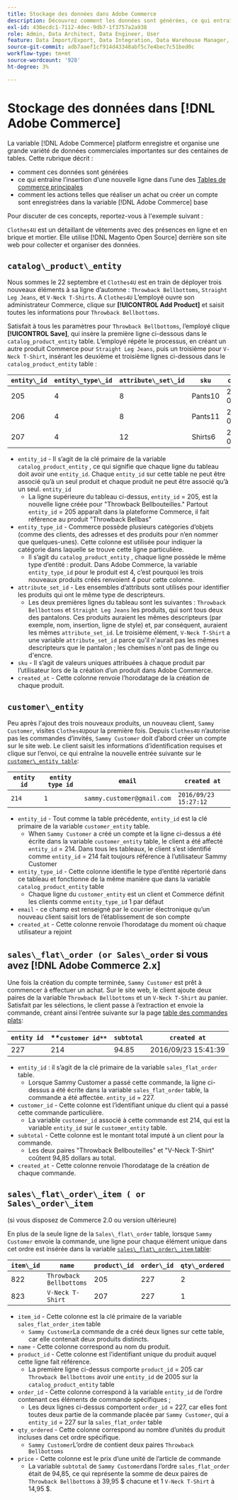 ```yaml
---
title: Stockage des données dans Adobe Commerce
description: Découvrez comment les données sont générées, ce qui entraîne l’insertion d’une nouvelle ligne et comment les actions sont enregistrées dans la base de données Adobe Commerce.
exl-id: 436ecdc1-7112-4dec-9db7-1f3757a2a938
role: Admin, Data Architect, Data Engineer, User
feature: Data Import/Export, Data Integration, Data Warehouse Manager, Commerce Tables
source-git-commit: adb7aaef1cf914d43348abf5c7e4bec7c51bed0c
workflow-type: tm+mt
source-wordcount: '928'
ht-degree: 3%

---
```


# Stockage des données dans [!DNL Adobe Commerce]

La variable [!DNL Adobe Commerce] platform enregistre et organise une grande variété de données commerciales importantes sur des centaines de tables. Cette rubrique décrit :

* comment ces données sont générées
* ce qui entraîne l’insertion d’une nouvelle ligne dans l’une des [Tables de commerce principales](../data-warehouse-mgr/common-mage-tables.md)
* comment les actions telles que réaliser un achat ou créer un compte sont enregistrées dans la variable [!DNL Adobe Commerce] base

Pour discuter de ces concepts, reportez-vous à l&#39;exemple suivant :

`Clothes4U` est un détaillant de vêtements avec des présences en ligne et en brique et mortier. Elle utilise [!DNL Magento Open Source] derrière son site web pour collecter et organiser des données.

## `catalog\_product\_entity`

Nous sommes le 22 septembre et `Clothes4U` est en train de déployer trois nouveaux éléments à sa ligne d’automne : `Throwback Bellbottoms`, `Straight Leg Jeans`, et `V-Neck T-Shirts`. A `Clothes4U` L’employé ouvre son administrateur Commerce, clique sur **[!UICONTROL Add Product]** et saisit toutes les informations pour `Throwback Bellbottoms`.

Satisfait à tous les paramètres pour `Throwback Bellbottoms`, l’employé clique **[!UICONTROL Save]**, qui insère la première ligne ci-dessous dans le `catalog_product_entity` table. L’employé répète le processus, en créant un autre produit Commerce pour `Straight Leg Jeans`, puis un troisième pour `V-Neck T-Shirt`, insérant les deuxième et troisième lignes ci-dessous dans le `catalog_product_entity` table :

| **`entity\_id`** | **`entity\_type\_id`** | **`attribute\_set\_id`** | **`sku`** | **`created\_at`** |
|---|---|---|---|---|
| 205 | 4 | 8 | Pants10 | 2016/09/22 09:15:43 |
| 206 | 4 | 8 | Pants11 | 2016/09/22 09:18:17 |
| 207 | 4 | 12 | Shirts6 | 2016/09/22 09:24:02 |

* `entity_id` - Il s’agit de la clé primaire de la variable `catalog_product_entity` , ce qui signifie que chaque ligne du tableau doit avoir une `entity_id`. Chaque `entity_id` sur cette table ne peut être associé qu’à un seul produit et chaque produit ne peut être associé qu’à un seul. `entity_id`
   * La ligne supérieure du tableau ci-dessus, `entity_id` = 205, est la nouvelle ligne créée pour &quot;Throwback Bellbouteilles.&quot; Partout `entity_id` = 205 apparaît dans la plateforme Commerce, il fait référence au produit &quot;Throwback Bellbas&quot;
* `entity_type_id` - Commerce possède plusieurs catégories d’objets (comme des clients, des adresses et des produits pour n’en nommer que quelques-unes). Cette colonne est utilisée pour indiquer la catégorie dans laquelle se trouve cette ligne particulière.
   * Il s’agit du `catalog_product_entity` , chaque ligne possède le même type d’entité : produit. Dans Adobe Commerce, la variable `entity_type_id` pour le produit est 4, c’est pourquoi les trois nouveaux produits créés renvoient 4 pour cette colonne.
* `attribute_set_id` - Les ensembles d’attributs sont utilisés pour identifier les produits qui ont le même type de descripteurs.
   * Les deux premières lignes du tableau sont les suivantes : `Throwback Bellbottoms` et `Straight Leg Jeans` les produits, qui sont tous deux des pantalons. Ces produits auraient les mêmes descripteurs (par exemple, nom, insertion, ligne de style) et, par conséquent, auraient les mêmes `attribute_set_id`. Le troisième élément, `V-Neck T-Shirt` a une variable `attribute_set_id` parce qu&#39;il n&#39;aurait pas les mêmes descripteurs que le pantalon ; les chemises n&#39;ont pas de linge ou d&#39;encre.
* `sku` - Il s’agit de valeurs uniques attribuées à chaque produit par l’utilisateur lors de la création d’un produit dans Adobe Commerce.
* `created_at` - Cette colonne renvoie l’horodatage de la création de chaque produit.

## `customer\_entity`

Peu après l&#39;ajout des trois nouveaux produits, un nouveau client, `Sammy Customer`, visites `Clothes4U`pour la première fois. Depuis `Clothes4U` n’autorise pas les commandes d’invités, `Sammy Customer` doit d’abord créer un compte sur le site web. Le client saisit les informations d’identification requises et clique sur l’envoi, ce qui entraîne la nouvelle entrée suivante sur le [`customer\_entity table`](../data-warehouse-mgr/cust-ent-table.md):

| **`entity id`** | **`entity type id`** | **`email`** | **`created at`** |
|---|---|---|---|
| `214` | `1` | `sammy.customer@gmail.com` | `2016/09/23 15:27:12` |

* `entity_id` - Tout comme la table précédente, `entity_id` est la clé primaire de la variable `customer_entity` table.
   * When `Sammy Customer` a créé un compte et la ligne ci-dessus a été écrite dans la variable `customer_entity` table, le client a été affecté `entity_id` = 214. Dans tous les tableaux, le client s’est identifié comme `entity_id` = 214 fait toujours référence à l’utilisateur Sammy Customer
* `entity_type_id` - Cette colonne identifie le type d’entité répertorié dans ce tableau et fonctionne de la même manière que dans la variable `catalog_product_entity` table
   * Chaque ligne du `customer_entity` est un client et Commerce définit les clients comme `entity_type_id` 1 par défaut
* `email` - ce champ est renseigné par le courrier électronique qu’un nouveau client saisit lors de l’établissement de son compte
* `created_at` - Cette colonne renvoie l’horodatage du moment où chaque utilisateur a rejoint

## `sales\_flat\_order (or Sales\_order` si vous avez [!DNL Adobe Commerce 2.x]

Une fois la création du compte terminée, `Sammy Customer` est prêt à commencer à effectuer un achat. Sur le site web, le client ajoute deux paires de la variable `Throwback Bellbottoms` et un `V-Neck T-Shirt` au panier. Satisfait par les sélections, le client passe à l’extraction et envoie la commande, créant ainsi l’entrée suivante sur la page [table des commandes plats](../data-warehouse-mgr/sales-flat-order-table.md):

| **`entity id`** | **`customer id**` | **`subtotal`** | **`created at`** |
|---|---|---|---|
| 227 | 214 | 94.85 | 2016/09/23 15:41:39 |

* `entity_id` : il s’agit de la clé primaire de la variable `sales_flat_order` table.
   * Lorsque Sammy Customer a passé cette commande, la ligne ci-dessus a été écrite dans la variable `sales_flat_order` table, la commande a été affectée. `entity_id` = 227.
* `customer_id` - Cette colonne est l’identifiant unique du client qui a passé cette commande particulière.
   * La variable `customer_id` associé à cette commande est 214, qui est la variable `entity_id` sur le `customer_entity` table.
* `subtotal` - Cette colonne est le montant total imputé à un client pour la commande.
   * Les deux paires &quot;Throwback Bellbouteilles&quot; et &quot;V-Neck T-Shirt&quot; coûtent 94,85 dollars au total.
* `created_at` - Cette colonne renvoie l’horodatage de la création de chaque commande.

## `sales\_flat\_order\_item ( or Sales\_order\_item`

(si vous disposez de Commerce 2.0 ou version ultérieure)

En plus de la seule ligne de la `Sales\_flat\_order` table, lorsque `Sammy Customer` envoie la commande, une ligne pour chaque élément unique dans cet ordre est insérée dans la variable [`sales\_flat\_order\_item` table](../data-warehouse-mgr/sales-flat-order-item-table.md):

| **`item\_id`** | **`name`** | **`product\_id`** | **`order\_id`** | **`qty\_ordered`** | **`price`** |
|---|---|---|---|---|---|
| 822 | `Throwback Bellbottoms` | 205 | 227 | 2 | 39.95 |
| 823 | `V-Neck T-Shirt` | 207 | 227 | 1 | 14.95 |

* `item_id` - Cette colonne est la clé primaire de la variable `sales_flat_order_item` table
   * `Sammy Customer`La commande de a créé deux lignes sur cette table, car elle contenait deux produits distincts.
* `name` - Cette colonne correspond au nom du produit.
* `product_id` - Cette colonne est l’identifiant unique du produit auquel cette ligne fait référence.
   * La première ligne ci-dessus comporte `product_id` = 205 car `Throwback Bellbottoms` avoir une `entity_id` de 2005 sur la `catalog_product_entity` table
* `order_id` - Cette colonne correspond à la variable `entity_id` de l’ordre contenant ces éléments de commande spécifiques ;
   * Les deux lignes ci-dessus comportent `order_id` = 227, car elles font toutes deux partie de la commande placée par `Sammy Customer`, qui a `entity_id` = 227 sur la `sales_flat_order` table
* `qty_ordered` - Cette colonne correspond au nombre d’unités du produit incluses dans cet ordre spécifique.
   * `Sammy Customer`L’ordre de contient deux paires `Throwback Bellbottoms`
* `price` - Cette colonne est le prix d’une unité de l’article de commande
   * La variable `subtotal` de `Sammy Customer`dans l’ordre `sales_flat_order` était de 94,85, ce qui représente la somme de deux paires de `Throwback Bellbottoms` à 39,95 $ chacune et 1 `V-Neck T-Shirt` à 14,95 $.
